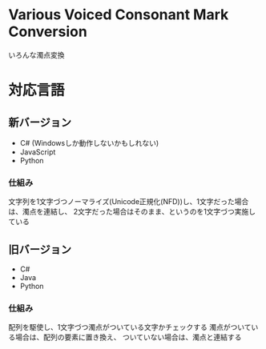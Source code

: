 # Various Voiced Consonant Mark Conversion
いろんな濁点変換

# 対応言語
## 新バージョン
* C# (Windowsしか動作しないかもしれない)
* JavaScript
* Python

### 仕組み
文字列を1文字づつノーマライズ(Unicode正規化(NFD))し、1文字だった場合は、濁点を連結し、
2文字だった場合はそのまま、というのを1文字づつ実施している

## 旧バージョン
* C#
* Java
* Python

### 仕組み
配列を駆使し、1文字づつ濁点がついている文字かチェックする
濁点がついている場合は、配列の要素に置き換え、
ついていない場合は、濁点と連結する
